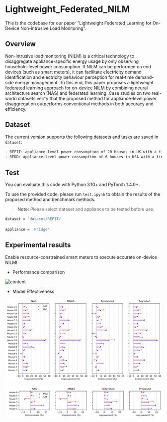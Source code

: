 # Lightweight_Federated_NILM

This is the codebase for our paper "Lightweight Federated Learning for On-Device Non-intrusive Load Monitoring".

## Overview

Non-intrusive load monitoring (NILM) is a critical technology to disaggregate appliance-specific energy usage by only observing household-level power consumption. If NILM can be performed on end devices (such as smart meters), it can facilitate electricity demand identification and electricity behaviour perception for real-time demand-side energy management. To this end, this paper proposes a lightweight federated learning approach for on-device NILM by combining neural architecture search (NAS) and federated learning. Case studies on two real-world datasets verify that the proposed method for appliance-level power disaggregation outperforms conventional methods in both accuracy and efficiency.

## Dataset

The current version supports the following datasets and tasks are saved in `dataset`:

```bash
- REFIT: appliance-level power consumption of 20 houses in UK with a time resolution of 8 seconds.
- REDD: appliance-level power consumption of 6 houses in USA with a time resolution of 3 seconds.
```

## Test
You can evaluate this code with Python 3.10+ and PyTorch 1.4.0+.

To use the provided code, please run `test.ipynb` to obtain the results of the proposed method and benchmark methods.

> **Note:** Please select dataset and appliance to be tested before use.

```bash
dataset = 'dataset/REFIT/'

appliance = 'Fridge'
```

## Experimental results

Enable resource-constrained smart meters to execute accurate on-device NILM!

- Performance comparison

![content](figures/performance_evaluation.png)

- Model Effectiveness

![content](figures/House_comparison_REFIT.png)

![content](figures/House_comparison_REDD.png)